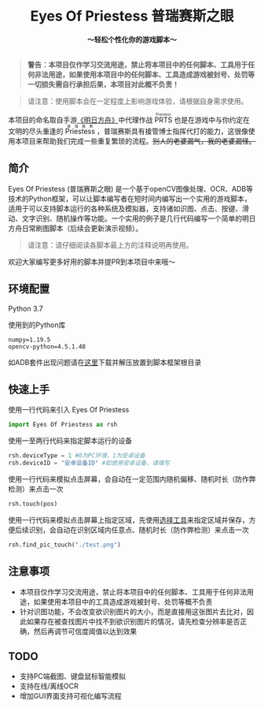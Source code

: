 <h1 align="center">
  Eyes Of Priestess 普瑞赛斯之眼
  <br>
</h1>

<p align="center">
  <b>～轻松个性化你的游戏脚本～</b>
  <br>
  <br>
</p>

> **警告：本项目仅作学习交流用途，禁止将本项目中的任何脚本、工具用于任何非法用途，如果使用本项目中的任何脚本、工具造成游戏被封号、处罚等一切损失需自行承担后果，本项目对此概不负责！**

> 请注意：使用脚本会在一定程度上影响游戏体验，请根据自身需求使用。


本项目的命名取自手游[《明日方舟》](https://ak.hypergryph.com/index)中代理作战 <ruby><rt></rt>PRTS<rp>（</rp><rt>Priestess</rt><rp>）</rp></ruby> 也是在游戏中与你约定在文明的尽头重逢的 <ruby><rt></rt>Priestess<rp>（</rp><rt>普瑞赛斯</rt><rp>）</rp></ruby> ，普瑞赛斯具有接管博士指挥代打的能力，这很像使用本项目来帮助我们完成一些重复繁琐的流程。~~别人的老婆漏气，我的老婆漏怪。~~


## 简介
Eyes Of Priestess (普瑞赛斯之眼) 是一个基于openCV图像处理、OCR、ADB等技术的Python框架，可以让脚本编写者在短时间内编写出一个实用的游戏脚本，适用于可以支持脚本运行的各种系统及模拟器，支持诸如识图、点击、按键、滑动、文字识别、随机操作等功能。一个实用的例子是几行代码编写一个简单的明日方舟日常刷图脚本（后续会更新演示视频）。

> 请注意：请仔细阅读各脚本最上方的注释说明再使用。

欢迎大家编写更多好用的脚本并提PR到本项目中来哦～

## 环境配置

Python 3.7

使用到的Python库

```
numpy=1.19.5
opencv-python=4.5.1.48
```

如ADB套件出现问题请在[这里](https://pan.baidu.com/s/15dpjviyIHezaT56knux2xQ?pwd=mr5p)下载并解压放置到脚本框架根目录

## 快速上手
使用一行代码来引入 Eyes Of Priestess
```python
import Eyes Of Priestess as rsh
```
使用一至两行代码来指定脚本运行的设备
```python
rsh.deviceType = 1 #0为PC环境，1为安卓设备
rsh.deviceID = "安卓设备ID" #如使用安卓设备，请填写
```
使用一行代码来模拟点击屏幕，会自动在一定范围内随机偏移、随机时长（防作弊检测）来点击一次
```python
rsh.touch(pos)
```
使用一行代码来模拟点击屏幕上指定区域，先使用[选择工具](https://github.com/hanmin0822/RaphaelScriptHelper/blob/master/FunctionDoc.md#%E6%A0%87%E7%82%B9%E6%88%AA%E5%8F%96%E5%B7%A5%E5%85%B7%E4%BD%BF%E7%94%A8%E8%AF%B4%E6%98%8E)来指定区域并保存，方便后续识别，会自动在识别区域内任意点、随机时长（防作弊检测）来点击一次
```python
rsh.find_pic_touch("./test.png")
```

## 注意事项
* 本项目仅作学习交流用途，禁止将本项目中的任何脚本、工具用于任何非法用途，如果使用本项目中的工具造成游戏被封号、处罚等概不负责
* 针对识图功能，不会改变欲识别图片的大小，而是直接用这张图片去比对，因此如果存在被查找图片中找不到欲识别图片的情况，请先检查分辨率是否正确，然后再调节可信度阈值以达到效果

## TODO
* 支持PC端截图、键盘鼠标智能模拟
* 支持在线/离线OCR
* 增加GUI界面支持可视化编写流程
